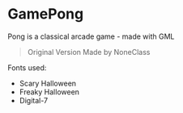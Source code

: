 # GamePong
Pong is a classical arcade game - made with GML
> Original Version Made by NoneClass

Fonts used: 
- Scary Halloween
- Freaky Halloween
- Digital-7
